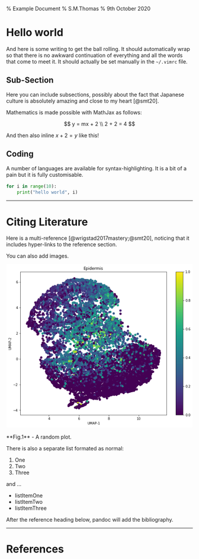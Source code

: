 % Example Document
% S.M.Thomas
% 9th October 2020

<!-- TABLE OF CONTENTS INSERTED HERE -->

# Hello world

And here is some writing to get the ball rolling. It should automatically wrap so that there is no awkward continuation of everything and all the words that come to meet it. It should actually be set manually in the `~/.vimrc` file.


## Sub-Section

Here you can include subsections, possibly about the fact that Japanese culture is absolutely amazing and close to my heart [@smt20].


Mathematics is made possible with MathJax as follows:

$$
y = mx + 2 \\
2 + 2 = 4
$$

And then also inline $x + 2 = y$ like this!


## Coding

A number of languages are available for syntax-highlighting. It is a bit of a pain but it is fully customisable.

```python
for i in range(10):
    print("hello world", i)
```


<hr>

# Citing Literature



Here is a multi-reference [@wrigstad2017mastery;@smt20], noticing that it includes hyper-links to the reference
section.

You can also add images.


![](./imgs/random_plot.png)

<figcaption markdown="1">**Fig.1** - A random plot.</figcaption>

There is also a separate list formated as normal:

1. One
2. Two
3. Three

and ...

- listItemOne
- listItemTwo
- listItemThree

After the reference heading below, pandoc will add the bibliography.

<hr>

# References


